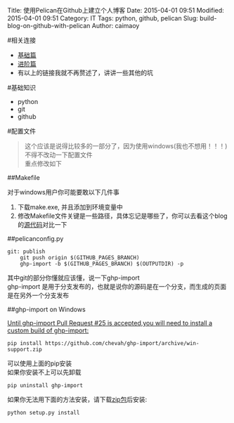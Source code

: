 Title: 使用Pelican在Github上建立个人博客
Date: 2015-04-01 09:51
Modified: 2015-04-01 09:51
Category: IT
Tags: python, github, pelican
Slug: build-blog-on-github-with-pelican
Author: caimaoy

#相关连接
- [基础篇](http://www.xycoding.com/articles/2013/11/21/blog-create)
- [进阶篇](http://www.xycoding.com/articles/2013/11/22/blog-advance)  
- 有以上的链接我就不再赘述了，讲讲一些其他的坑


#基础知识
- python
- git
- github


#配置文件
>这个应该是说得比较多的一部分了，因为使用windows(我也不想用！！！)不得不改动一下配置文件  
重点修改如下


##Makefile

对于windows用户你可能要敢以下几件事

1. 下载make.exe, 并且添加到环境变量中
2. 修改Makefile文件关键是一些路径，具体忘记是哪些了，你可以去看这个blog的[源代码](http://github.com/caimaoy)对比一下


##pelicanconfig.py

```shell
git: publish
    git push origin $(GITHUB_PAGES_BRANCH)
	ghp-import -b $(GITHUB_PAGES_BRANCH) $(OUTPUTDIR) -p
```

其中git的部分你懂就应该懂，说一下ghp-import  
ghp-import 是用于分支发布的，也就是说你的源码是在一个分支，而生成的页面是在另外一个分支发布

##ghp-import on Windows

[Until ghp-import Pull Request #25 is accepted,you will need to install a custom build of ghp-import:](http://docs.getpelican.com/en/latest/tips.html#publishing-to-github)  

```
pip install https://github.com/chevah/ghp-import/archive/win-support.zip
```

可以使用上面的pip安装  
如果你安装不上可以先卸载

```
pip uninstall ghp-import
```
如果你无法用下面的方法安装，请下载[zip包](https://github.com/chevah/ghp-import/archive/win-support.zip)后安装:
```
python setup.py install
```
